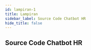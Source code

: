 ```yaml
---
id: lampiran-1
title: Lampiran
sidebar_label: Source Code Chatbot HR
hide_title: false
---
```

## Source Code Chatbot HR
